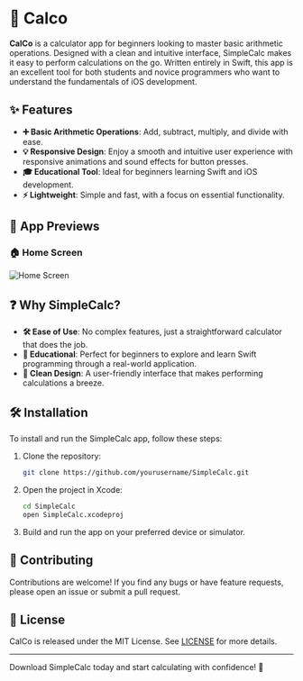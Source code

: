 # 🧮 Calco

**CalCo** is a calculator app for beginners looking to master basic arithmetic operations. Designed with a clean and intuitive interface, SimpleCalc makes it easy to perform calculations on the go. Written entirely in Swift, this app is an excellent tool for both students and novice programmers who want to understand the fundamentals of iOS development.

## ✨ Features

- **➕ Basic Arithmetic Operations**: Add, subtract, multiply, and divide with ease.
- **💡 Responsive Design**: Enjoy a smooth and intuitive user experience with responsive animations and sound effects for button presses.
- **🎓 Educational Tool**: Ideal for beginners learning Swift and iOS development.
- **⚡ Lightweight**: Simple and fast, with a focus on essential functionality.

## 📱 App Previews

### 🏠 Home Screen
![Home Screen](path_to_your_home_screen_gif.gif)

## ❓ Why SimpleCalc?

- **🛠️ Ease of Use**: No complex features, just a straightforward calculator that does the job.
- **📘 Educational**: Perfect for beginners to explore and learn Swift programming through a real-world application.
- **🌟 Clean Design**: A user-friendly interface that makes performing calculations a breeze.

## 🛠️ Installation

To install and run the SimpleCalc app, follow these steps:

1. Clone the repository:
    ```sh
    git clone https://github.com/yourusername/SimpleCalc.git
    ```

2. Open the project in Xcode:
    ```sh
    cd SimpleCalc
    open SimpleCalc.xcodeproj
    ```

3. Build and run the app on your preferred device or simulator.

## 🤝 Contributing

Contributions are welcome! If you find any bugs or have feature requests, please open an issue or submit a pull request.

## 📄 License

CalCo is released under the MIT License. See [LICENSE](LICENSE) for more details.

---

Download SimpleCalc today and start calculating with confidence! 🚀

